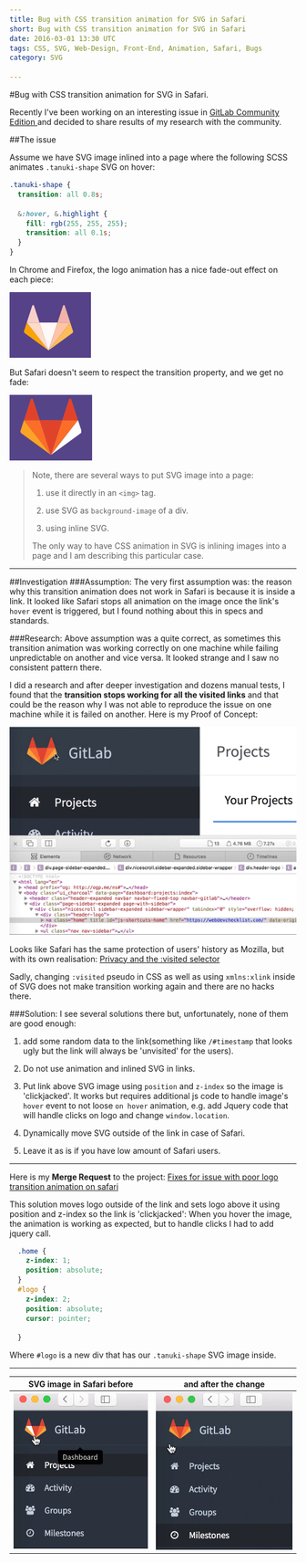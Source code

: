 ```yaml
---
title: Bug with CSS transition animation for SVG in Safari
short: Bug with CSS transition animation for SVG in Safari
date: 2016-03-01 13:30 UTC
tags: CSS, SVG, Web-Design, Front-End, Animation, Safari, Bugs
category: SVG

---
```

#Bug with CSS transition animation for SVG in Safari.

Recently I've been working on an interesting issue in [GitLab Community Edition
](https://gitlab.com/gitlab-org/gitlab-ce/issues/11867) and decided to share results of my research with the community.

##The issue


Assume we have SVG image inlined into a page where the following SCSS animates `.tanuki-shape` SVG on hover:

```scss
.tanuki-shape {
  transition: all 0.8s;

  &:hover, &.highlight {
    fill: rgb(255, 255, 255);
    transition: all 0.1s;
  }
}
```

In Chrome and Firefox, the logo animation has a nice fade-out effect on each piece:

![GitHub Logo in FireFox and Chrome](/images/blog/safari-svg-animation/good-logo-chrome.gif) 

But Safari doesn't seem to respect the transition property, and we get no fade:

![GitHub Logo in Safari](/images/blog/safari-svg-animation/bad-logo-safari.gif)

> Note, there are several ways to put SVG image into a page: 
> 
> 1. use it directly in an `<img>` tag.
> 
> 2. use SVG as `background-image` of a div.
> 
> 3. using inline SVG.
> 
> The only way to have CSS animation in SVG is inlining images into a page and I am describing this particular case.


---
##Investigation
###Assumption:
The very first assumption was: the reason why this transition animation does not work in Safari is because it is inside a link. It looked like Safari stops all animation on the image once the link's `hover` event is triggered, but I found nothing about this in specs and standards.

###Research:
Above assumption was a quite correct, as sometimes this transition animation was working correctly on one machine while failing unpredictable on another and vice versa. It looked strange and I saw no consistent pattern there. 

I did a research and after deeper investigation and dozens manual tests, I found that the **transition stops working for all the visited links** and that could be the reason why I was not able to reproduce the issue on one machine while it is failed on another. 
Here is my Proof of Concept: 

![Animation stops working for all the visited links in Safari](/images/blog/safari-svg-animation/safari-visited-links-bug.gif)

Looks like Safari has the same protection of users' history as Mozilla, but with its own realisation: [Privacy and the :visited selector](https://developer.mozilla.org/en-US/docs/Web/CSS/Privacy_and_the_:visited_selector)

Sadly, changing `:visited` pseudo in CSS as well as using `xmlns:xlink` inside of SVG does not make transition working again and there are no hacks there.

###Solution:
I see several solutions there but, unfortunately, none of them are good enough:
  
  1. add some random data to the link(something like `/#timestamp` that looks ugly but the link will always be 'unvisited' for the users).
  
  2. Do not use animation and inlined SVG in links.
  
  3. Put link above SVG image using `position` and `z-index` so the image is 'clickjacked'. It works but requires additional js code to handle image's `hover` event to not loose `on hover` animation, e.g. add Jquery code that will handle clicks on logo and change `window.location`.
  
  4. Dynamically move SVG outside of the link in case of Safari.
  
  3. Leave it as is if you have low amount of Safari users.

---
Here is my **Merge Request** to the project: [Fixes for issue with poor logo transition animation on safari](https://gitlab.com/gitlab-org/gitlab-ce/merge_requests/2690#note_3543658) 

This solution moves logo outside of the link and sets logo above it using position and z-index so the link is 'clickjacked': When you hover the image, the animation is working as expected, but to handle clicks I had to add jquery call.

```scss
  .home {
    z-index: 1;
    position: absolute;
  }
  #logo {
    z-index: 2;
    position: absolute;
    cursor: pointer;

  }
```

Where `#logo` is a new div that has our `.tanuki-shape` SVG image inside.

---
| SVG image in Safari before | and after the change |
|:--------------------------:|:--------------------:|
|  ![SVG animation in Safari before chages](/images/blog/safari-svg-animation/logo_before_change.gif) | ![SVG animation in Safari before chages](/images/blog/safari-svg-animation/logo_after_change.gif)|

